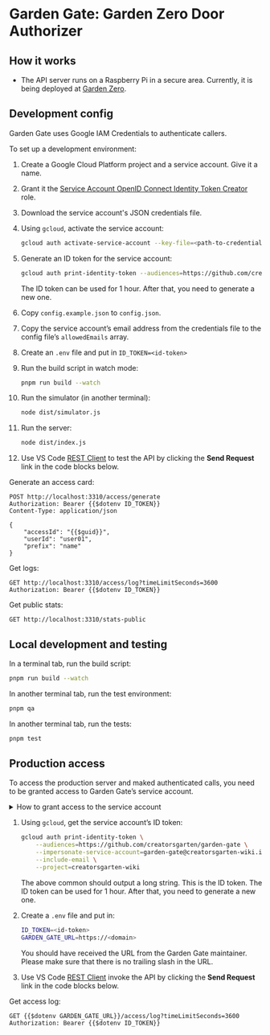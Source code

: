 # Garden Gate: Garden Zero Door Authorizer

## How it works

-   The API server runs on a Raspberry Pi in a secure area. Currently, it is being deployed at [Garden Zero](https://creatorsgarten.org/wiki/GardenZero).

## Development config

Garden Gate uses Google IAM Credentials to authenticate callers.

To set up a development environment:

1. Create a Google Cloud Platform project and a service account. Give it a name.

2. Grant it the [Service Account OpenID Connect Identity Token Creator](https://cloud.google.com/iam/docs/service-account-permissions#id-token-creator-role) role.

3. Download the service account's JSON credentials file.

4. Using `gcloud`, activate the service account:

    ```sh
    gcloud auth activate-service-account --key-file=<path-to-credentials-file>
    ```

5. Generate an ID token for the service account:

    ```sh
    gcloud auth print-identity-token --audiences=https://github.com/creatorsgarten/garden-gate
    ```

    The ID token can be used for 1 hour. After that, you need to generate a new one.

6. Copy `config.example.json` to `config.json`.

7. Copy the service account’s email address from the credentials file to the config file’s `allowedEmails` array.

8. Create an `.env` file and put in `ID_TOKEN=<id-token>`

9. Run the build script in watch mode:

    ```sh
    pnpm run build --watch
    ```

10. Run the simulator (in another terminal):

    ```sh
    node dist/simulator.js
    ```

11. Run the server:

    ```sh
    node dist/index.js
    ```

12. Use VS Code [REST Client](https://marketplace.visualstudio.com/items?itemName=humao.rest-client) to test the API by clicking the **Send Request** link in the code blocks below.

Generate an access card:

```http
POST http://localhost:3310/access/generate
Authorization: Bearer {{$dotenv ID_TOKEN}}
Content-Type: application/json

{
    "accessId": "{{$guid}}",
    "userId": "user01",
    "prefix": "name"
}
```

Get logs:

```http
GET http://localhost:3310/access/log?timeLimitSeconds=3600
Authorization: Bearer {{$dotenv ID_TOKEN}}
```

Get public stats:

```http
GET http://localhost:3310/stats-public
```

## Local development and testing

In a terminal tab, run the build script:

```sh
pnpm run build --watch
```

In another terminal tab, run the test environment:

```sh
pnpm qa
```

In another terminal tab, run the tests:

```sh
pnpm test
```

## Production access

To access the production server and maked authenticated calls, you need to be granted access to Garden Gate’s service account.

<details><summary>How to grant access to the service account</summary>

1. Go to [service account’s permissions page](https://console.cloud.google.com/iam-admin/serviceaccounts/details/107259846035962061387/permissions?project=creatorsgarten-wiki).
2. Click **Grant Access**.
3. Type in the Google account’s email address.
4. Select the **Service Account Token Creator** role.
5. Click **Save** and wait for a few minutes.

</details>

1. Using `gcloud`, get the service account’s ID token:

    ```sh
    gcloud auth print-identity-token \
        --audiences=https://github.com/creatorsgarten/garden-gate \
        --impersonate-service-account=garden-gate@creatorsgarten-wiki.iam.gserviceaccount.com \
        --include-email \
        --project=creatorsgarten-wiki
    ```

    The above common should output a long string. This is the ID token. The ID token can be used for 1 hour. After that, you need to generate a new one.

2. Create a `.env` file and put in:

    ```sh
    ID_TOKEN=<id-token>
    GARDEN_GATE_URL=https://<domain>
    ```

    You should have received the URL from the Garden Gate maintainer. Please make sure that there is no trailing slash in the URL.

3. Use VS Code [REST Client](https://marketplace.visualstudio.com/items?itemName=humao.rest-client) invoke the API by clicking the **Send Request** link in the code blocks below.

Get access log:

```http
GET {{$dotenv GARDEN_GATE_URL}}/access/log?timeLimitSeconds=3600
Authorization: Bearer {{$dotenv ID_TOKEN}}
```

